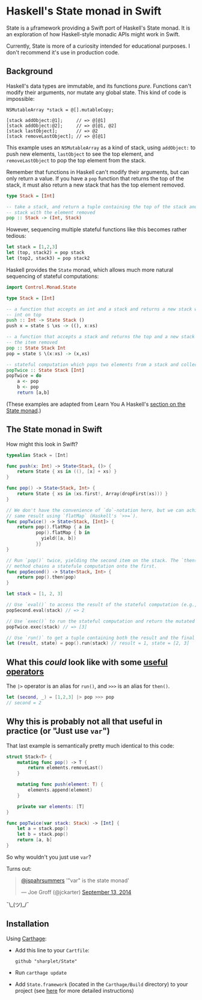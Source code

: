 # Haskell's State monad in Swift

State is a µframework providing a Swift port of Haskell's State monad.
It is an exploration of how Haskell-style monadic APIs might work in Swift.

Currently, State is more of a curiosity intended for educational purposes.
I don't recommend it's use in production code.


## Background

Haskell's data types are immutable, and its functions *pure*.
Functions can't modify their arguments, nor mutate any global state.
This kind of code is impossible:

```objc
NSMutableArray *stack = @[].mutableCopy;

[stack addObject:@1];     // => @[@1]
[stack addObject:@2];     // => @[@1, @2]
[stack lastObject];       // => @2
[stack removeLastObject]; // => @[@1]
```

This example uses an `NSMutableArray` as a kind of stack, using `addObject:` to push new elements, `lastObject` to see the top element, and `removeLastObject` to pop the top element from the stack.

Remember that functions in Haskell can't modify their arguments, but can only return a value.
If you have a `pop` function that returns the top of the stack, it must also return a new stack that has the top element removed.

```haskell
type Stack = [Int]

-- take a stack, and return a tuple containing the top of the stack and a new
-- stack with the element removed
pop :: Stack -> (Int, Stack)
```

However, sequencing multiple stateful functions like this becomes rather tedious:

```haskell
let stack = [1,2,3]
let (top, stack2) = pop stack
let (top2, stack3) = pop stack2
```

Haskell provides the `State` monad, which allows much more natural sequencing of stateful computations:

```haskell
import Control.Monad.State

type Stack = [Int]

-- a function that accepts an int and a stack and returns a new stack with the
-- int on top
push :: Int -> State Stack ()
push x = state $ \xs -> ((), x:xs)

-- a function that accepts a stack and returns the top and a new stack with
-- the item removed
pop :: State Stack Int
pop = state $ \(x:xs) -> (x,xs)

-- stateful computation which pops two elements from a stack and collects them into a list
popTwice :: State Stack [Int]
popTwice = do
    a <- pop
    b <- pop
    return [a,b]
```

(These examples are adapted from Learn You A Haskell's [section on the State monad](http://learnyouahaskell.com/for-a-few-monads-more#state).)


## The State monad in Swift

How might this look in Swift?

```swift
typealias Stack = [Int]

func push(x: Int) -> State<Stack, ()> {
    return State { xs in ((), [x] + xs) }
}

func pop() -> State<Stack, Int> {
    return State { xs in (xs.first!, Array(dropFirst(xs))) }
}

// We don't have the convenience of `do`-notation here, but we can achieve the
// same result using `flatMap` (Haskell's `>>=`).
func popTwice() -> State<Stack, [Int]> {
    return pop().flatMap { a in
           pop().flatMap { b in
             yield([a, b])
           }}
}

// Run `pop()` twice, yielding the second item on the stack. The `then()`
// method chains a statefule computation onto the first.
func popSecond() -> State<Stack, Int> {
    return pop().then(pop)
}

let stack = [1, 2, 3]

// Use `eval()` to access the result of the stateful computation (e.g., the `Int` in `State<Stack, Int>`)
popSecond.eval(stack) // => 2

// Use `exec()` to run the stateful computation and return the mutated state
popTwice.exec(stack) // => [3]

// Use `run()` to get a tuple containing both the result and the final state
let (result, state) = pop().run(stack) // result = 1, state = [2, 3]
```


## What this *could* look like with some [useful operators](https://github.com/sharplet/State/issues/7)

The `|>` operator is an alias for `run()`, and `>>>` is an alias for `then()`.

```swift
let (second, _) = [1,2,3] |> pop >>> pop
// second = 2
```


## Why this is probably not all that useful in practice (or "Just use `var`")

That last example is semantically pretty much identical to this code:

```swift
struct Stack<T> {
    mutating func pop() -> T {
        return elements.removeLast()
    }

    mutating func push(element: T) {
        elements.append(element)
    }

    private var elements: [T]
}

func popTwice(var stack: Stack) -> [Int] {
    let a = stack.pop()
    let b = stack.pop()
    return [a, b]
}
```

So why wouldn't you just use `var`?

Turns out:

<blockquote class="twitter-tweet" lang="en"><p><a href="https://twitter.com/jspahrsummers">@jspahrsummers</a> &#39;&quot;var&quot; is the state monad&#39;</p>&mdash; Joe Groff (@jckarter) <a href="https://twitter.com/jckarter/status/510582940158291969">September 13, 2014</a></blockquote> <script async src="//platform.twitter.com/widgets.js" charset="utf-8"></script>

¯\\\_(ツ)\_/¯


## Installation

Using [Carthage](https://github.com/Carthage/Carthage):

  - Add this line to your `Cartfile`:

        github "sharplet/State"

  - Run `carthage update`

  - Add `State.framework` (located in the `Carthage/Build` directory) to your project (see [here](https://github.com/Carthage/Carthage#adding-frameworks-to-an-application) for more detailed instructions)
